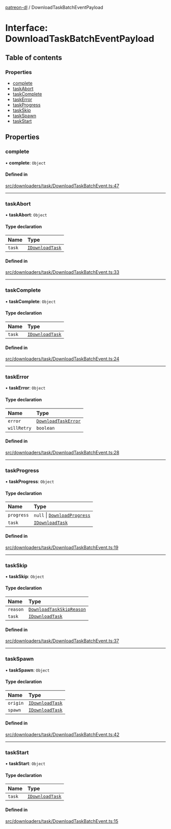 [patreon-dl](../README.md) / DownloadTaskBatchEventPayload

# Interface: DownloadTaskBatchEventPayload

## Table of contents

### Properties

- [complete](DownloadTaskBatchEventPayload.md#complete)
- [taskAbort](DownloadTaskBatchEventPayload.md#taskabort)
- [taskComplete](DownloadTaskBatchEventPayload.md#taskcomplete)
- [taskError](DownloadTaskBatchEventPayload.md#taskerror)
- [taskProgress](DownloadTaskBatchEventPayload.md#taskprogress)
- [taskSkip](DownloadTaskBatchEventPayload.md#taskskip)
- [taskSpawn](DownloadTaskBatchEventPayload.md#taskspawn)
- [taskStart](DownloadTaskBatchEventPayload.md#taskstart)

## Properties

### complete

• **complete**: `Object`

#### Defined in

[src/downloaders/task/DownloadTaskBatchEvent.ts:47](https://github.com/patrickkfkan/patreon-dl/blob/47a7410/src/downloaders/task/DownloadTaskBatchEvent.ts#L47)

___

### taskAbort

• **taskAbort**: `Object`

#### Type declaration

| Name | Type |
| :------ | :------ |
| `task` | [`IDownloadTask`](IDownloadTask.md) |

#### Defined in

[src/downloaders/task/DownloadTaskBatchEvent.ts:33](https://github.com/patrickkfkan/patreon-dl/blob/47a7410/src/downloaders/task/DownloadTaskBatchEvent.ts#L33)

___

### taskComplete

• **taskComplete**: `Object`

#### Type declaration

| Name | Type |
| :------ | :------ |
| `task` | [`IDownloadTask`](IDownloadTask.md) |

#### Defined in

[src/downloaders/task/DownloadTaskBatchEvent.ts:24](https://github.com/patrickkfkan/patreon-dl/blob/47a7410/src/downloaders/task/DownloadTaskBatchEvent.ts#L24)

___

### taskError

• **taskError**: `Object`

#### Type declaration

| Name | Type |
| :------ | :------ |
| `error` | [`DownloadTaskError`](../classes/DownloadTaskError.md) |
| `willRetry` | `boolean` |

#### Defined in

[src/downloaders/task/DownloadTaskBatchEvent.ts:28](https://github.com/patrickkfkan/patreon-dl/blob/47a7410/src/downloaders/task/DownloadTaskBatchEvent.ts#L28)

___

### taskProgress

• **taskProgress**: `Object`

#### Type declaration

| Name | Type |
| :------ | :------ |
| `progress` | ``null`` \| [`DownloadProgress`](DownloadProgress.md) |
| `task` | [`IDownloadTask`](IDownloadTask.md) |

#### Defined in

[src/downloaders/task/DownloadTaskBatchEvent.ts:19](https://github.com/patrickkfkan/patreon-dl/blob/47a7410/src/downloaders/task/DownloadTaskBatchEvent.ts#L19)

___

### taskSkip

• **taskSkip**: `Object`

#### Type declaration

| Name | Type |
| :------ | :------ |
| `reason` | [`DownloadTaskSkipReason`](../README.md#downloadtaskskipreason) |
| `task` | [`IDownloadTask`](IDownloadTask.md) |

#### Defined in

[src/downloaders/task/DownloadTaskBatchEvent.ts:37](https://github.com/patrickkfkan/patreon-dl/blob/47a7410/src/downloaders/task/DownloadTaskBatchEvent.ts#L37)

___

### taskSpawn

• **taskSpawn**: `Object`

#### Type declaration

| Name | Type |
| :------ | :------ |
| `origin` | [`IDownloadTask`](IDownloadTask.md) |
| `spawn` | [`IDownloadTask`](IDownloadTask.md) |

#### Defined in

[src/downloaders/task/DownloadTaskBatchEvent.ts:42](https://github.com/patrickkfkan/patreon-dl/blob/47a7410/src/downloaders/task/DownloadTaskBatchEvent.ts#L42)

___

### taskStart

• **taskStart**: `Object`

#### Type declaration

| Name | Type |
| :------ | :------ |
| `task` | [`IDownloadTask`](IDownloadTask.md) |

#### Defined in

[src/downloaders/task/DownloadTaskBatchEvent.ts:15](https://github.com/patrickkfkan/patreon-dl/blob/47a7410/src/downloaders/task/DownloadTaskBatchEvent.ts#L15)
